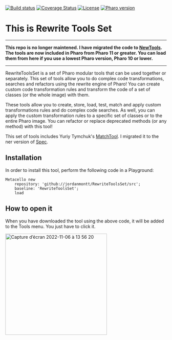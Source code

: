 [![Build status](https://github.com/jordanmontt/RewriteToolsSet/workflows/CI/badge.svg)](https://github.com/pharo-ai/linear-regression/actions/workflows/test.yml)
[![Coverage Status](https://coveralls.io/repos/github/jordanmontt/RewriteToolsSet/badge.svg?branch=master)](https://coveralls.io/github/jordanmontt/RewriteToolsSet?branch=master)
[![License](https://img.shields.io/badge/license-MIT-blue.svg)](https://raw.githubusercontent.com/jordanmontt/RewriteToolsSet/master/LICENSE)
[![Pharo version](https://img.shields.io/badge/Pharo-11-%23aac9ff.svg)](https://pharo.org/download)

# This is Rewrite Tools Set

***
**This repo is no longer maintened. I have migrated the code to [NewTools](https://github.com/pharo-spec/NewTools). The tools are now included in Pharo from Pharo 11 or greater. You can load them from here if you use a lowest Pharo version, Pharo 10 or lower.**
***

RewriteToolsSet is a set of Pharo modular tools that can be used together or separately. This set of tools allow you to do complex code transformations, searches and refactors using the rewrite engine of Pharo! You can create custom code transformation rules and transform the code of a set of classes (or the whole image) with them.

These tools allow you to create, store, load, test, match and apply custom transformations rules and do complex code searches. As well, you can apply the custom transformation rules to a specific set of classes or to the entire Pharo image. You can refactor or replace deprecated methods (or any method) with this tool!

This set of tools includes Yuriy Tymchuk's [MatchTool](https://github.com/Uko/MatchTool). I migrated it to the ner version of [Spec](https://github.com/pharo-spec/Spec).

## Installation

In order to install this tool, perform the following code in a Playground:

```st
Metacello new
    repository: 'github://jordanmontt/RewriteToolsSet/src';
    baseline: 'RewriteToolsSet';
    load
```

## How to open it

When you have downloaded the tool using the above code, it will be added to the Tools menu. You just have to click it.

<img width="317" alt="Capture d’écran 2022-11-06 à 13 56 20" src="https://user-images.githubusercontent.com/33934979/200176692-67979fea-f488-4615-9f9d-8c6ce9765788.png">

